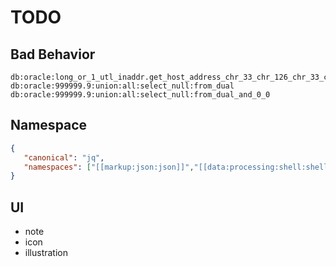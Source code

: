 # TODO


## Bad Behavior

```
db:oracle:long_or_1_utl_inaddr.get_host_address_chr_33_chr_126_chr_33_chr_65_chr_66_chr_67_chr_49_chr_52_chr_53_chr_90_chr_81_chr_54_chr_50_chr_68_chr_87_chr_81_chr_65_chr_70_chr_80_chr_79_chr_73_chr_89_chr_67_chr_70_chr_68_chr_33_chr_126_chr_33
db:oracle:999999.9:union:all:select_null:from_dual
db:oracle:999999.9:union:all:select_null:from_dual_and_0_0
```

## Namespace

```json
{
   "canonical": "jq",
   "namespaces": ["[[markup:json:json]]","[[data:processing:shell:shell]]"]
}
```


## UI

  * note
  * icon
  * illustration

